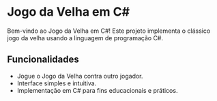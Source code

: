 # Jogo da Velha em C#

Bem-vindo ao Jogo da Velha em C#! Este projeto implementa o clássico jogo da velha usando a linguagem de programação C#.

## Funcionalidades

- Jogue o Jogo da Velha contra outro jogador.
- Interface simples e intuitiva.
- Implementação em C# para fins educacionais e práticos.

